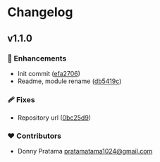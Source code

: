 # Changelog


## v1.1.0


### 🚀 Enhancements

- Init commit ([efa2706](https://github.com/furatamasensei/nuxt-kaspa/commit/efa2706))
- Readme, module rename ([db5419c](https://github.com/furatamasensei/nuxt-kaspa/commit/db5419c))

### 🩹 Fixes

- Repository url ([0bc25d9](https://github.com/furatamasensei/nuxt-kaspa/commit/0bc25d9))

### ❤️ Contributors

- Donny Pratama <pratamatama1024@gmail.com>

